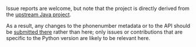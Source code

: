 Issue reports are welcome, but note that the project is directly
derived from the
[upstream Java project](https://github.com/googlei18n/libphonenumber).

As a result, any changes to the phonenumber metadata or to the API should be
[submitted there](https://github.com/googlei18n/libphonenumber/blob/master/CONTRIBUTING.md#checklist-before-filing-an-issue)
rather than here; only issues or contributions that are specific to the Python
version are likely to be relevant here.
